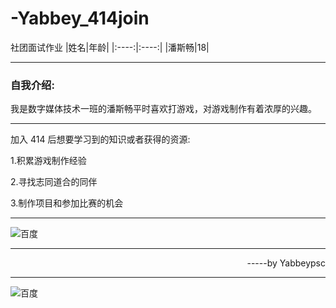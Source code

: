 # -Yabbey_414join
社团面试作业
|姓名|年龄|
|:----:|:----:|
|潘斯畅|18|

***
### 自我介绍:

我是数字媒体技术一班的潘斯畅平时喜欢打游戏，对游戏制作有着浓厚的兴趣。

***
加入 414 后想要学习到的知识或者获得的资源:

1.积累游戏制作经验

2.寻找志同道合的同伴

3.制作项目和参加比赛的机会

***

![百度](https://ts1.cn.mm.bing.net/th/id/R-C.60709a750a17a1e71508013fbdbe02b1?rik=Nyo0laGwtyHh5A&riu=http%3a%2f%2fimg.netbian.com%2ffile%2f2023%2f1009%2f154725fDlbG.jpg&ehk=De1OrFEmBnOAN87uMPPXMjUkisPVD7sRgff1oXADvuA%3d&risl=&pid=ImgRaw&r=0"wlop")

***
<p align="right">-----by Yabbeypsc</p>

***
![百度](https://img0.baidu.com/it/u=4006401976,1341384820&fm=253&fmt=auto&app=120&f=JPEG?w=500&h=667)
